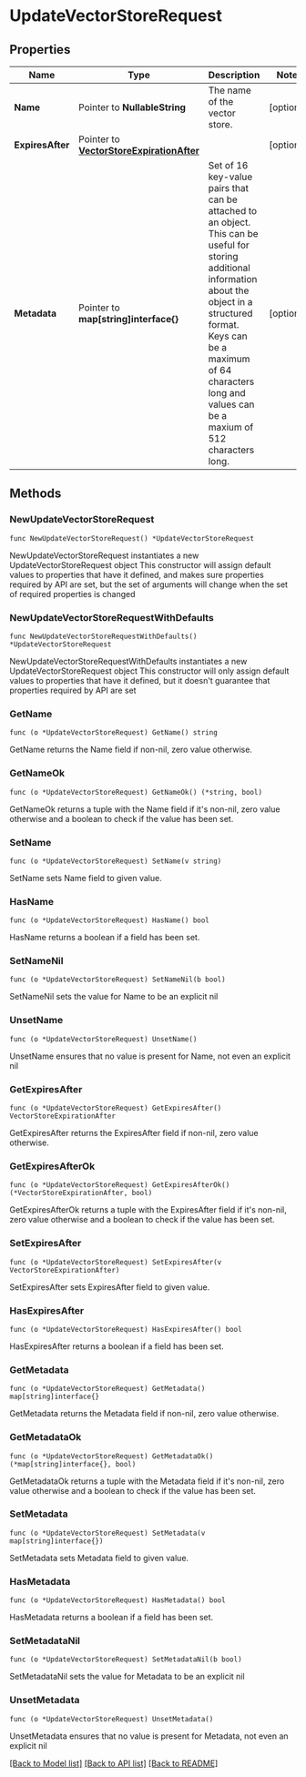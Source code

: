 # UpdateVectorStoreRequest

## Properties

Name | Type | Description | Notes
------------ | ------------- | ------------- | -------------
**Name** | Pointer to **NullableString** | The name of the vector store. | [optional] 
**ExpiresAfter** | Pointer to [**VectorStoreExpirationAfter**](VectorStoreExpirationAfter.md) |  | [optional] 
**Metadata** | Pointer to **map[string]interface{}** | Set of 16 key-value pairs that can be attached to an object. This can be useful for storing additional information about the object in a structured format. Keys can be a maximum of 64 characters long and values can be a maxium of 512 characters long.  | [optional] 

## Methods

### NewUpdateVectorStoreRequest

`func NewUpdateVectorStoreRequest() *UpdateVectorStoreRequest`

NewUpdateVectorStoreRequest instantiates a new UpdateVectorStoreRequest object
This constructor will assign default values to properties that have it defined,
and makes sure properties required by API are set, but the set of arguments
will change when the set of required properties is changed

### NewUpdateVectorStoreRequestWithDefaults

`func NewUpdateVectorStoreRequestWithDefaults() *UpdateVectorStoreRequest`

NewUpdateVectorStoreRequestWithDefaults instantiates a new UpdateVectorStoreRequest object
This constructor will only assign default values to properties that have it defined,
but it doesn't guarantee that properties required by API are set

### GetName

`func (o *UpdateVectorStoreRequest) GetName() string`

GetName returns the Name field if non-nil, zero value otherwise.

### GetNameOk

`func (o *UpdateVectorStoreRequest) GetNameOk() (*string, bool)`

GetNameOk returns a tuple with the Name field if it's non-nil, zero value otherwise
and a boolean to check if the value has been set.

### SetName

`func (o *UpdateVectorStoreRequest) SetName(v string)`

SetName sets Name field to given value.

### HasName

`func (o *UpdateVectorStoreRequest) HasName() bool`

HasName returns a boolean if a field has been set.

### SetNameNil

`func (o *UpdateVectorStoreRequest) SetNameNil(b bool)`

 SetNameNil sets the value for Name to be an explicit nil

### UnsetName
`func (o *UpdateVectorStoreRequest) UnsetName()`

UnsetName ensures that no value is present for Name, not even an explicit nil
### GetExpiresAfter

`func (o *UpdateVectorStoreRequest) GetExpiresAfter() VectorStoreExpirationAfter`

GetExpiresAfter returns the ExpiresAfter field if non-nil, zero value otherwise.

### GetExpiresAfterOk

`func (o *UpdateVectorStoreRequest) GetExpiresAfterOk() (*VectorStoreExpirationAfter, bool)`

GetExpiresAfterOk returns a tuple with the ExpiresAfter field if it's non-nil, zero value otherwise
and a boolean to check if the value has been set.

### SetExpiresAfter

`func (o *UpdateVectorStoreRequest) SetExpiresAfter(v VectorStoreExpirationAfter)`

SetExpiresAfter sets ExpiresAfter field to given value.

### HasExpiresAfter

`func (o *UpdateVectorStoreRequest) HasExpiresAfter() bool`

HasExpiresAfter returns a boolean if a field has been set.

### GetMetadata

`func (o *UpdateVectorStoreRequest) GetMetadata() map[string]interface{}`

GetMetadata returns the Metadata field if non-nil, zero value otherwise.

### GetMetadataOk

`func (o *UpdateVectorStoreRequest) GetMetadataOk() (*map[string]interface{}, bool)`

GetMetadataOk returns a tuple with the Metadata field if it's non-nil, zero value otherwise
and a boolean to check if the value has been set.

### SetMetadata

`func (o *UpdateVectorStoreRequest) SetMetadata(v map[string]interface{})`

SetMetadata sets Metadata field to given value.

### HasMetadata

`func (o *UpdateVectorStoreRequest) HasMetadata() bool`

HasMetadata returns a boolean if a field has been set.

### SetMetadataNil

`func (o *UpdateVectorStoreRequest) SetMetadataNil(b bool)`

 SetMetadataNil sets the value for Metadata to be an explicit nil

### UnsetMetadata
`func (o *UpdateVectorStoreRequest) UnsetMetadata()`

UnsetMetadata ensures that no value is present for Metadata, not even an explicit nil

[[Back to Model list]](../README.md#documentation-for-models) [[Back to API list]](../README.md#documentation-for-api-endpoints) [[Back to README]](../README.md)


